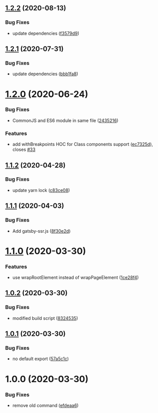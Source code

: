 ## [1.2.2](https://github.com/JimmyBeldone/gatsby-plugin-breakpoints/compare/v1.2.1...v1.2.2) (2020-08-13)


### Bug Fixes

* update dependencies ([f3579d9](https://github.com/JimmyBeldone/gatsby-plugin-breakpoints/commit/f3579d94f99e8ba34ba1bc2da280ab0b200db3ca))

## [1.2.1](https://github.com/JimmyBeldone/gatsby-plugin-breakpoints/compare/v1.2.0...v1.2.1) (2020-07-31)


### Bug Fixes

* update dependencies ([bbb1fa8](https://github.com/JimmyBeldone/gatsby-plugin-breakpoints/commit/bbb1fa87f039da48be6677b1919d706b40ed3708))

# [1.2.0](https://github.com/JimmyBeldone/gatsby-plugin-breakpoints/compare/v1.1.2...v1.2.0) (2020-06-24)


### Bug Fixes

* CommonJS and ES6 module in same file ([2435216](https://github.com/JimmyBeldone/gatsby-plugin-breakpoints/commit/243521623f62c288c00a529d03a459523b5947d9))


### Features

* add withBreakpoints HOC for Class components support ([ec7325d](https://github.com/JimmyBeldone/gatsby-plugin-breakpoints/commit/ec7325da1cf69aa9c316aff345c62d809057128b)), closes [#33](https://github.com/JimmyBeldone/gatsby-plugin-breakpoints/issues/33)

## [1.1.2](https://github.com/JimmyBeldone/gatsby-plugin-breakpoints/compare/v1.1.1...v1.1.2) (2020-04-28)


### Bug Fixes

* update yarn lock ([c83ce08](https://github.com/JimmyBeldone/gatsby-plugin-breakpoints/commit/c83ce08df45a632aedb91925e8654d9b709cb5e8))

## [1.1.1](https://github.com/JimmyBeldone/gatsby-plugin-breakpoints/compare/v1.1.0...v1.1.1) (2020-04-03)


### Bug Fixes

* Add gatsby-ssr.js ([8f30e2d](https://github.com/JimmyBeldone/gatsby-plugin-breakpoints/commit/8f30e2d))

# [1.1.0](https://github.com/JimmyBeldone/gatsby-plugin-breakpoints/compare/v1.0.2...v1.1.0) (2020-03-30)


### Features

* use wrapRootElement instead of wrapPageElement ([1ce28f4](https://github.com/JimmyBeldone/gatsby-plugin-breakpoints/commit/1ce28f4))

## [1.0.2](https://github.com/JimmyBeldone/gatsby-plugin-breakpoints/compare/v1.0.1...v1.0.2) (2020-03-30)


### Bug Fixes

* modified build script ([8324535](https://github.com/JimmyBeldone/gatsby-plugin-breakpoints/commit/8324535))

## [1.0.1](https://github.com/JimmyBeldone/gatsby-plugin-breakpoints/compare/v1.0.0...v1.0.1) (2020-03-30)


### Bug Fixes

* no default export ([57a5c1c](https://github.com/JimmyBeldone/gatsby-plugin-breakpoints/commit/57a5c1c))

# 1.0.0 (2020-03-30)


### Bug Fixes

* remove old command ([efdeaa6](https://github.com/JimmyBeldone/gatsby-plugin-breakpoints/commit/efdeaa6))
